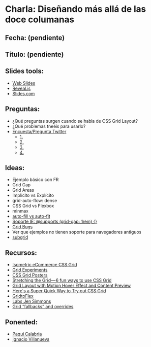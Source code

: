 # Charla: Diseñando más allá de las doce columanas

## Fecha: (pendiente)
## Título: (pendiente)

## Slides tools:

* [Web Slides](https://webslides.tv/#slide=1)
* [Reveal.js](https://revealjs.com/#/)
* [Slides.com](https://slides.com/)

## Preguntas:

* ¿Qué preguntas surgen cuando se habla de CSS Grid Layout?
* ¿Qué problemas tneéis para usarlo?
* [Encuesta/Pregunta Twitter](https://twitter.com/IgnaciodeNuevo/status/1057978678657904640)
  + [1. ](https://twitter.com/edfriasji/status/1057992396577951744)
  + [2. ](https://twitter.com/MartaTorreAjo/status/1058003218217779200)
  + [3. ](https://twitter.com/Cyber_20/status/1058140135613698049)
  + [4. ](https://twitter.com/arketipo/status/1058360775243431938)

## Ideas:

* Ejemplo básico con FR
* Grid Gap
* Grid Areas
* Implícito vs Explícito
* grid-auto-flow: dense
* CSS Grid vs Flexbox
* minmax
* [auto-fill vs auto-fit](https://css-tricks.com/auto-sizing-columns-css-grid-auto-fill-vs-auto-fit/)
* [Soporte IE: @supports (grid-gap: 1rem) {}](https://rachelandrew.co.uk/archives/2016/11/26/should-i-try-to-use-the-ie-implementation-of-css-grid-layout/) 
* [Grid Bugs](https://github.com/rachelandrew/gridbugs)
* Ver que ejemplos no tienen soporte para navegadores antiguos
* [subgrid](https://platform-status.mozilla.org/#css-subgrids)

## Recursos:

* [Isometric eCommerce CSS Grid](https://codepen.io/andybarefoot/pen/PBPrex/)
* [Grid Experiments](https://codepen.io/collection/DapBxW/2/#)
* [CSS Grid Posters](https://codepen.io/collection/nryRgw/#)
* [Stretching the Grid — 6 fun ways to use CSS Grid](https://medium.com/@andybarefoot/stretching-the-grid-5-fun-ways-to-use-css-grid-5931166f467f)
* [Grid Layout with Motion Hover Effect and Content Preview](https://tympanus.net/Development/GridLayoutMotion/)
* [Here's a Super Quick Way to Try out CSS Grid](http://jensimmons.com/post/aug-15-2017/heres-super-quick-way-try-out-css-grid)
* [GridtoFlex](https://www.gridtoflex.com/)
* [Labs Jen Simmons](https://labs.jensimmons.com/)
* [Grid “fallbacks” and overrides](https://rachelandrew.co.uk/css/cheatsheets/grid-fallbacks)

## Ponented:

* [Paqui Calabria](https://github.com/FCalabria)
* [Ignacio Villanueva](https://github.com/IgnaciodeNuevo/)
